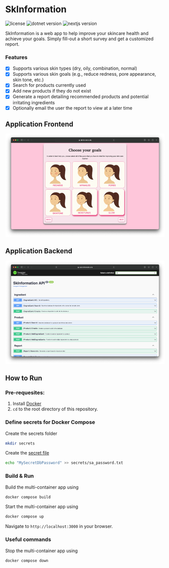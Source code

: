 # SkInformation
![license](https://img.shields.io/badge/license-MIT-green)
![dotnet version](https://img.shields.io/badge/dotnet-v7.0-blue)
![nextjs version](https://img.shields.io/badge/nextjs-v14.0.3-purple)

SkInformation is a web app to help improve your skincare health and achieve your goals. Simply fill-out a short survey and get a customized report.

### Features
- [x] Supports various skin types (dry, oily, combination, normal)
- [x] Supports various skin goals (e.g., reduce redness, pore appearance, skin tone, etc.)
- [x] Search for products currently used
- [x] Add new products if they do not exist
- [x] Generate a report detailing recommended products and potential irritating ingredients
- [x] Optionally email the user the report to view at a later time

## Application Frontend
![SkInformation website](assets/app_frontend.png)

## Application Backend
![SkInformation website](assets/app_backend.png)

## How to Run

### Pre-requesites:
1. Install [Docker](https://docs.docker.com/get-docker/)
2. `cd` to the root directory of this repository.

### Define secrets for Docker Compose
Create the secrets folder
```bash
mkdir secrets
```

Create the [secret file](https://docs.docker.com/compose/use-secrets/)
```bash
echo "MySecretDbPassword" >> secrets/sa_password.txt
```

### Build & Run
Build the multi-container app using
```bash
docker compose build
```

Start the multi-container app using
```bash
docker compose up
```

Navigate to `http://localhost:3000` in your browser.

### Useful commands
Stop the multi-container app using
```bash
docker compose down
```
